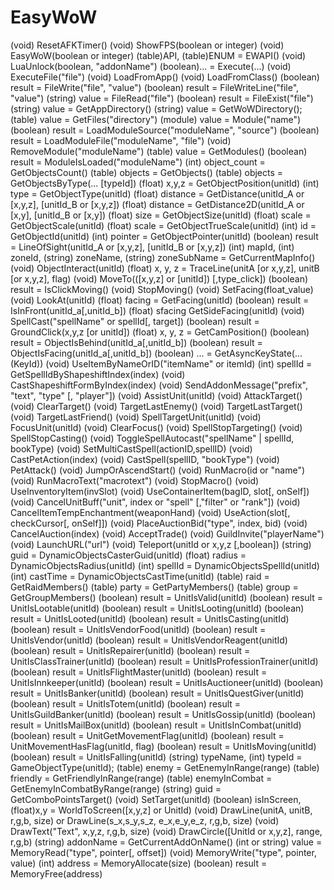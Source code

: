 # EasyWoW
(void) ResetAFKTimer()
(void) ShowFPS(boolean or integer)
(void) EasyWoW(boolean or integer)
(table)API, (table)ENUM = EWAPI()
(void) LuaUnlock(boolean, "addonName")
(boolean)... = Execute(...)
(void) ExecuteFile("file")
(void) LoadFromApp()
(void) LoadFromClass()
(boolean) result = FileWrite("file", "value")
(boolean) result = FileWriteLine("file", "value")
(string) value = FileRead("file")
(boolean) result = FileExist("file")
(string) value = GetAppDirectory()
(string) value = GetWoWDirectory();
(table) value = GetFiles("directory")
(module) value = Module("name")
(boolean) result = LoadModuleSource("moduleName", "source")
(boolean) result = LoadModuleFile("moduleName", "file")
(void) RemoveModule("moduleName")
(table) value = GetModules()
(boolean) result = ModuleIsLoaded("moduleName")
(int) object_count = GetObjectsCount()
(table) objects = GetObjects()
(table) objects = GetObjectsByType(... [typeId])
(float) x,y,z = GetObjectPosition(unitId)
(int) type = GetObjectType(unitId)
(float) distance = GetDistance(unitId_A or [x,y,z], [unitId_B or [x,y,z])
(float) distance = GetDistance2D(unitId_A or [x,y], [unitId_B or [x,y])
(float) size = GetObjectSize(unitId)
(float) scale = GetObjectScale(unitId)
(float) scale = GetObjectTrueScale(unitId)
(int) id = GetObjectId(unitId)
(int) pointer = GetObjectPointer(unitId)
(boolean) result = LineOfSight(unitId_A or [x,y,z], [unitId_B or [x,y,z])
(int) mapId, (int) zoneId, (string) zoneName, (string) zoneSubName = GetCurrentMapInfo()
(void) ObjectInteract(unitId)
(float) x, y, z = TraceLine(unitA [or x,y,z], unitB [or x,y,z], flag)
(void) MoveTo(([x,y,z] or [unitId]) [,type_click])
(boolean) result = IsClickMoving()
(void) StopMoving()
(void) SetFacing(float_value)
(void) LookAt(unitId)
(float) facing = GetFacing(unitId)
(boolean) result = IsInFront(unitId_a[,unitId_b])
(float) sfacing GetSideFacing(unitId)
(void) SpellCast("spellName" or spellId[, target])
(boolean) result = GroundClick(x,y,z [or unitId])
(float) x, y, z = GetCamPosition()
(boolean) result = ObjectIsBehind(unitId_a[,unitId_b])
(boolean) result = ObjectIsFacing(unitId_a[,unitId_b])
(boolean) ... = GetAsyncKeyState(... (KeyId))
(void) UseItemByNameOrID("itemName" or itemId)
(int) spellId = GetSpellIdByShapeshiftIndex(index)
(void) CastShapeshiftFormByIndex(index)
(void) SendAddonMessage("prefix", "text", "type" [, "player"])
(void) AssistUnit(unitId)
(void) AttackTarget()
(void) ClearTarget()
(void) TargetLastEnemy()
(void) TargetLastTarget()
(void) TargetLastFriend()
(void) SpellTargetUnit(unitId)
(void) FocusUnit(unitId)
(void) ClearFocus()
(void) SpellStopTargeting()
(void) SpellStopCasting()
(void) ToggleSpellAutocast("spellName" | spellId, bookType)
(void) SetMultiCastSpell(actionID,spellID)
(void) CastPetAction(index)
(void) CastSpell(spellID, "bookType")
(void) PetAttack()
(void) JumpOrAscendStart()
(void) RunMacro(id or "name")
(void) RunMacroText("macrotext")
(void) StopMacro()
(void) UseInventoryItem(invSlot)
(void) UseContainerItem(bagID, slot[, onSelf])
(void) CancelUnitBuff("unit", index or "spell" [,"filter" or "rank"])
(void) CancelItemTempEnchantment(weaponHand)
(void) UseAction(slot[, checkCursor[, onSelf]])
(void) PlaceAuctionBid("type", index, bid)
(void) CancelAuction(index)
(void) AcceptTrade()
(void) GuildInvite("playerName")
(void) LaunchURL("url")
(void) Teleport(unitId or x,y,z [,boolean])
(string) guid = DynamicObjectsCasterGuid(unitId)
(float) radius = DynamicObjectsRadius(unitId)
(int) spellId = DynamicObjectsSpellId(unitId)
(int) castTime = DynamicObjectsCastTime(unitId)
(table) raid = GetRaidMembers()
(table) party = GetPartyMembers()
(table) group = GetGroupMembers()
(boolean) result = UnitIsValid(unitId)
(boolean) result = UnitIsLootable(unitId)
(boolean) result = UnitIsLooting(unitId)
(boolean) result = UnitIsLooted(unitId)
(boolean) result = UnitIsCasting(unitId)
(boolean) result = UnitIsVendorFood(unitId)
(boolean) result = UnitIsVendor(unitId)
(boolean) result = UnitIsVendorReagent(unitId)
(boolean) result = UnitIsRepairer(unitId)
(boolean) result = UnitIsClassTrainer(unitId)
(boolean) result = UnitIsProfessionTrainer(unitId)
(boolean) result = UnitIsFlightMaster(unitId)
(boolean) result = UnitIsInnkeeper(unitId)
(boolean) result = UnitIsAuctioneer(unitId)
(boolean) result = UnitIsBanker(unitId)
(boolean) result = UnitIsQuestGiver(unitId)
(boolean) result = UnitIsTotem(unitId)
(boolean) result = UnitIsGuildBanker(unitId)
(boolean) result = UnitIsGossip(unitId)
(boolean) result = UnitIsMailBox(unitId)
(boolean) result = UnitIsInCombat(unitId)
(boolean) result = UnitGetMovementFlag(unitId)
(boolean) result = UnitMovementHasFlag(unitId, flag)
(boolean) result = UnitIsMoving(unitId)
(boolean) result = UnitIsFalling(unitId)
(string) typeName, (int) typeId = GameObjectType(unitId);
(table) enemy = GetEnemyInRange(range)
(table) friendly = GetFriendlyInRange(range)
(table) enemyInCombat = GetEnemyInCombatByRange(range)
(string) guid = GetComboPointsTarget()
(void) SetTarget(unitId)
(boolean) isInScreen, (float)x,y = WorldToScreen([x,y,z] or UnitId)
(void) DrawLine(unitA, unitB, r,g,b, size) or DrawLine(s_x,s_y,s_z, e_x,e_y,e_z, r,g,b, size)
(void) DrawText("Text", x,y,z, r,g,b, size)
(void) DrawCircle([UnitId or x,y,z], range, r,g,b)
(string) addonName = GetCurrentAddOnName()
(int or string) value = MemoryRead("type", pointer[, offset])
(void) MemoryWrite("type", pointer, value)
(int) address = MemoryAllocate(size)
(boolean) result = MemoryFree(address)

